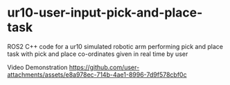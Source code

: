 # ur10-user-input-pick-and-place-task
ROS2 C++ code for a ur10 simulated robotic arm performing pick and place task with pick and place co-ordinates given in real time by user


Video Demonstration
https://github.com/user-attachments/assets/e8a978ec-714b-4ae1-8996-7d9f578cbf0c

